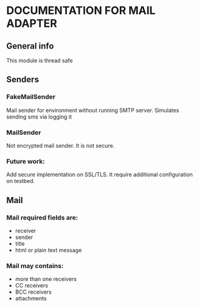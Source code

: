 # DOCUMENTATION FOR MAIL ADAPTER

## General info
This module is thread safe

## Senders
### FakeMailSender
Mail sender for environment without running SMTP server. Simulates sending sms via logging it

### MailSender
Not encrypted mail sender. It is not secure.

### Future work:
Add secure implementation on SSL/TLS. It require additional configuration on testbed.


## Mail
### Mail required fields are:
- receiver
- sender
- title
- html or plain text message

### Mail may contains:
- more than one receivers
- CC receivers
- BCC receivers
- attachments

